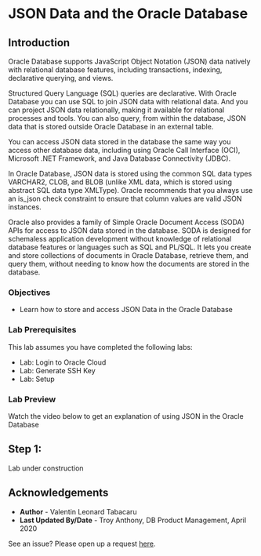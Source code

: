 # JSON Data and the Oracle Database

## Introduction
Oracle Database supports JavaScript Object Notation (JSON) data natively with relational database features, including transactions, indexing, declarative querying, and views.

Structured Query Language (SQL) queries are declarative. With Oracle Database you can use SQL to join JSON data with relational data. And you can project JSON data relationally, making it available for relational processes and tools. You can also query, from within the database, JSON data that is stored outside Oracle Database in an external table.

You can access JSON data stored in the database the same way you access other database data, including using Oracle Call Interface (OCI), Microsoft .NET Framework, and Java Database Connectivity (JDBC).

In Oracle Database, JSON data is stored using the common SQL data types VARCHAR2, CLOB, and BLOB (unlike XML data, which is stored using abstract SQL data type XMLType). Oracle recommends that you always use an is_json check constraint to ensure that column values are valid JSON instances.

Oracle also provides a family of Simple Oracle Document Access (SODA) APIs for access to JSON data stored in the database. SODA is designed for schemaless application development without knowledge of relational database features or languages such as SQL and PL/SQL. It lets you create and store collections of documents in Oracle Database, retrieve them, and query them, without needing to know how the documents are stored in the database.

### Objectives

-   Learn how to store and access JSON Data in the Oracle Database

### Lab Prerequisites

This lab assumes you have completed the following labs:
* Lab: Login to Oracle Cloud
* Lab: Generate SSH Key
* Lab: Setup

### Lab Preview

Watch the video below to get an explanation of using JSON in the Oracle Database


## Step 1:

Lab under construction

## Acknowledgements

- **Author** - Valentin Leonard Tabacaru
- **Last Updated By/Date** - Troy Anthony, DB Product Management, April 2020

See an issue?  Please open up a request [here](https://github.com/oracle/learning-library/issues).
